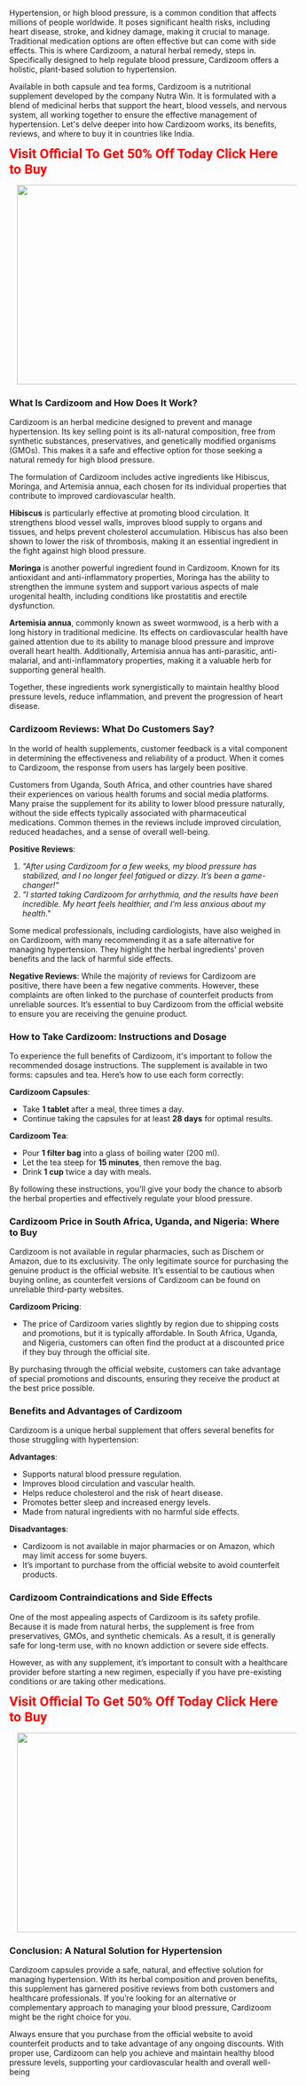 <p>Hypertension, or high blood pressure, is a common condition that affects millions of people worldwide. It poses significant health risks, including heart disease, stroke, and kidney damage, making it crucial to manage. Traditional medication options are often effective but can come with side effects. This is where Cardizoom, a natural herbal remedy, steps in. Specifically designed to help regulate blood pressure, Cardizoom offers a holistic, plant-based solution to hypertension.</p><p>Available in both capsule and tea forms, Cardizoom is a nutritional supplement developed by the company Nutra Win. It is formulated with a blend of medicinal herbs that support the heart, blood vessels, and nervous system, all working together to ensure the effective management of hypertension. Let's delve deeper into how Cardizoom works, its benefits, reviews, and where to buy it in countries like India.</p><p><a href="https://www.healthherb.in/product/cardizoom-capsule/" rel="nofollow" style="background: white; box-sizing: border-box; color: #eb1c23; cursor: pointer; font-family: Roboto, sans-serif; font-size: 14px; outline: 0px; text-align: center; text-decoration-line: none; transition: all 0.4s ease 0s;"><span style="box-sizing: border-box; color: red; font-size: 18pt;"><b>Visit Official To Get 50% Off Today Click Here to Buy</b></span></a></p><div class="separator" style="clear: both; text-align: center;"><a href="https://www.healthherb.in/product/cardizoom-capsule/" rel="nofollow" style="margin-left: 1em; margin-right: 1em;"><img border="0" data-original-height="768" data-original-width="1366" height="360" src="https://blogger.googleusercontent.com/img/b/R29vZ2xl/AVvXsEhfuYzxl36iIf9A6kG6Hjdga8sGLeNcVZ6xVpbRrFKcF1TLcHm5xEUrnDRyDbkHsL8QxkoZLHo6_FLto3EF8HveDtW0eJI9yv4HsL0YDK6qlJrp7DgMeuDp4f0G1CJPzSogSAkslJAOcDA3srnuLvrleNGhtvXCaFedTam2-On4Y_tnvUrB6pjr0iPo42G4/w640-h360/cardizoom%20Capsule.jpg" width="640" /></a></div><h3>What Is Cardizoom and How Does It Work?</h3><p>Cardizoom is an herbal medicine designed to prevent and manage hypertension. Its key selling point is its all-natural composition, free from synthetic substances, preservatives, and genetically modified organisms (GMOs). This makes it a safe and effective option for those seeking a natural remedy for high blood pressure.</p><p>The formulation of Cardizoom includes active ingredients like Hibiscus, Moringa, and Artemisia annua, each chosen for its individual properties that contribute to improved cardiovascular health.</p><p><strong>Hibiscus</strong> is particularly effective at promoting blood circulation. It strengthens blood vessel walls, improves blood supply to organs and tissues, and helps prevent cholesterol accumulation. Hibiscus has also been shown to lower the risk of thrombosis, making it an essential ingredient in the fight against high blood pressure.</p><p><strong>Moringa</strong> is another powerful ingredient found in Cardizoom. Known for its antioxidant and anti-inflammatory properties, Moringa has the ability to strengthen the immune system and support various aspects of male urogenital health, including conditions like prostatitis and erectile dysfunction.</p><p><strong>Artemisia annua</strong>, commonly known as sweet wormwood, is a herb with a long history in traditional medicine. Its effects on cardiovascular health have gained attention due to its ability to manage blood pressure and improve overall heart health. Additionally, Artemisia annua has anti-parasitic, anti-malarial, and anti-inflammatory properties, making it a valuable herb for supporting general health.</p><p>Together, these ingredients work synergistically to maintain healthy blood pressure levels, reduce inflammation, and prevent the progression of heart disease.</p><h3>Cardizoom Reviews: What Do Customers Say?</h3><p>In the world of health supplements, customer feedback is a vital component in determining the effectiveness and reliability of a product. When it comes to Cardizoom, the response from users has largely been positive.</p><p>Customers from Uganda, South Africa, and other countries have shared their experiences on various health forums and social media platforms. Many praise the supplement for its ability to lower blood pressure naturally, without the side effects typically associated with pharmaceutical medications. Common themes in the reviews include improved circulation, reduced headaches, and a sense of overall well-being.</p><p><strong>Positive Reviews</strong>:</p><ol><li><em>"After using Cardizoom for a few weeks, my blood pressure has stabilized, and I no longer feel fatigued or dizzy. It’s been a game-changer!"</em></li><li><em>"I started taking Cardizoom for arrhythmia, and the results have been incredible. My heart feels healthier, and I’m less anxious about my health."</em></li></ol><p>Some medical professionals, including cardiologists, have also weighed in on Cardizoom, with many recommending it as a safe alternative for managing hypertension. They highlight the herbal ingredients' proven benefits and the lack of harmful side effects.</p><p><strong>Negative Reviews</strong>:
While the majority of reviews for Cardizoom are positive, there have been a few negative comments. However, these complaints are often linked to the purchase of counterfeit products from unreliable sources. It’s essential to buy Cardizoom from the official website to ensure you are receiving the genuine product.</p><h3>How to Take Cardizoom: Instructions and Dosage</h3><p>To experience the full benefits of Cardizoom, it's important to follow the recommended dosage instructions. The supplement is available in two forms: capsules and tea. Here’s how to use each form correctly:</p><p><strong>Cardizoom Capsules</strong>:</p><ul><li>Take <strong>1 tablet</strong> after a meal, three times a day.</li><li>Continue taking the capsules for at least <strong>28 days</strong> for optimal results.</li></ul><p><strong>Cardizoom Tea</strong>:</p><ul><li>Pour <strong>1 filter bag</strong> into a glass of boiling water (200 ml).</li><li>Let the tea steep for <strong>15 minutes</strong>, then remove the bag.</li><li>Drink <strong>1 cup</strong> twice a day with meals.</li></ul><p>By following these instructions, you’ll give your body the chance to absorb the herbal properties and effectively regulate your blood pressure.</p><h3>Cardizoom Price in South Africa, Uganda, and Nigeria: Where to Buy</h3><p>Cardizoom is not available in regular pharmacies, such as Dischem or Amazon, due to its exclusivity. The only legitimate source for purchasing the genuine product is the official website. It’s essential to be cautious when buying online, as counterfeit versions of Cardizoom can be found on unreliable third-party websites.</p><p><strong>Cardizoom Pricing</strong>:</p><ul><li>The price of Cardizoom varies slightly by region due to shipping costs and promotions, but it is typically affordable. In South Africa, Uganda, and Nigeria, customers can often find the product at a discounted price if they buy through the official site.</li></ul><p>By purchasing through the official website, customers can take advantage of special promotions and discounts, ensuring they receive the product at the best price possible.</p><h3>Benefits and Advantages of Cardizoom</h3><p>Cardizoom is a unique herbal supplement that offers several benefits for those struggling with hypertension:</p><p><strong>Advantages</strong>:</p><ul><li>Supports natural blood pressure regulation.</li><li>Improves blood circulation and vascular health.</li><li>Helps reduce cholesterol and the risk of heart disease.</li><li>Promotes better sleep and increased energy levels.</li><li>Made from natural ingredients with no harmful side effects.</li></ul><p><strong>Disadvantages</strong>:</p><ul><li>Cardizoom is not available in major pharmacies or on Amazon, which may limit access for some buyers.</li><li>It’s important to purchase from the official website to avoid counterfeit products.</li></ul><h3>Cardizoom Contraindications and Side Effects</h3><p>One of the most appealing aspects of Cardizoom is its safety profile. Because it is made from natural herbs, the supplement is free from preservatives, GMOs, and synthetic chemicals. As a result, it is generally safe for long-term use, with no known addiction or severe side effects.</p><p>However, as with any supplement, it’s important to consult with a healthcare provider before starting a new regimen, especially if you have pre-existing conditions or are taking other medications.</p><p><a href="https://www.healthherb.in/product/cardizoom-capsule/" rel="nofollow" style="background: white; box-sizing: border-box; color: #eb1c23; cursor: pointer; font-family: Roboto, sans-serif; font-size: 14px; outline: 0px; text-align: center; text-decoration-line: none; transition: all 0.4s ease 0s;"><span style="box-sizing: border-box; color: red; font-size: 18pt;"><b>Visit Official To Get 50% Off Today Click Here to Buy</b></span></a></p><div class="separator" style="clear: both; text-align: center;"><a href="https://www.healthherb.in/product/cardizoom-capsule/" rel="nofollow" style="margin-left: 1em; margin-right: 1em;"><img border="0" data-original-height="768" data-original-width="1366" height="360" src="https://blogger.googleusercontent.com/img/b/R29vZ2xl/AVvXsEhbG7B1CCV2smOQtyTqThBOV9rTx-XSeqcAHVeyQZl-OVCFPXrnHR94vdF_qO7dm88I0IHfGjCy3mQ7-fcRaEYann5h0fYgFVMXFU4REK3cxyn2Cvx5PF2Rhb8AWHDM1PxF5oJ7_3aILSwfCOPxvuE1v84eblca8ATnPaT-QplihmLkTrNHPHThGoUxZvr4/w640-h360/cardizoom%20Capsule%20IN.jpg" width="640" /></a></div><h3>Conclusion: A Natural Solution for Hypertension</h3><p>Cardizoom capsules provide a safe, natural, and effective solution for managing hypertension. With its herbal composition and proven benefits, this supplement has garnered positive reviews from both customers and healthcare professionals. If you’re looking for an alternative or complementary approach to managing your blood pressure, Cardizoom might be the right choice for you.</p><p>Always ensure that you purchase from the official website to avoid counterfeit products and to take advantage of any ongoing discounts. With proper use, Cardizoom can help you achieve and maintain healthy blood pressure levels, supporting your cardiovascular health and overall well-being</p>
